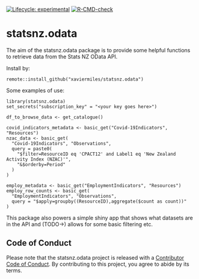 <!-- badges: start -->
[![Lifecycle: experimental](https://img.shields.io/badge/lifecycle-experimental-orange.svg)](https://lifecycle.r-lib.org/articles/stages.html#experimental)
[![R-CMD-check](https://github.com/xaviermiles/statsnz.odata/workflows/R-CMD-check/badge.svg)](https://github.com/xaviermiles/statsnz.odata/actions)
<!-- badges: end -->

# statsnz.odata

The aim of the statsnz.odata package is to provide some helpful functions to retrieve data from the Stats NZ OData API.

Install by:
```
remote::install_github("xaviermiles/statsnz.odata")
```
Some examples of use:
```
library(statsnz.odata)
set_secrets("subscription_key" = "<your key goes here>")

df_to_browse_data <- get_catalogue()

covid_indicators_metadata <- basic_get("Covid-19Indicators", "Resources")
nzac_data <- basic_get(
  "Covid-19Indicators", "Observations",
  query = paste0(
    "$filter=ResourceID eq 'CPACT12' and Label1 eq 'New Zealand Activity Index (NZAC)'",
    "&$orderby=Period"
  )
)

employ_metadata <- basic_get("EmploymentIndicators", "Resources")
employ_row_counts <- basic_get(
  "EmploymentIndicators", "Observations",
  query = "$apply=groupby((ResourceID),aggregate($count as count))"
)
```

This package also powers a simple shiny app that shows what datasets are in the API and (TODO->) allows for some basic filtering etc.

## Code of Conduct

Please note that the statsnz.odata project is released with a [Contributor Code of Conduct](https://contributor-covenant.org/version/2/0/CODE_OF_CONDUCT.html). By contributing to this project, you agree to abide by its terms.
